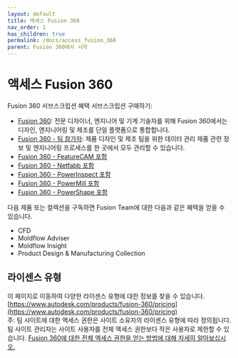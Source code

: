 ```yaml
---
layout: default
title: 액세스 Fusion 360
nav_order: 1
has_children: true
permalink: /docs/access_fusion_360
parent: Fusion 360에서 시작
---
```

# 액세스 Fusion 360
Fusion 360 서브스크립션 혜택 서브스크립션 구매하기:
* [Fusion 360](https://www.autodesk.com/subscribe-fusion360): 전문 디자이너, 엔지니어 및 기계 기술자를 위해 Fusion 360에서는 디자인, 엔지니어링 및 제조를 단일 플랫폼으로 통합합니다.
* [Fusion 360 - 팀 참가자](https://www.autodesk.com/subscribe-fusion-team): 제품 디자인 및 제조 팀을 위한 데이터 관리 제품 관련 정보 및 엔지니어링 프로세스를 한 곳에서 모두 관리할 수 있습니다.
* [Fusion 360 - FeatureCAM 포함](https://www.autodesk.com/subscribe-fusion-360-with-featurecam)
* [Fusion 360 - Netfabb 포함](https://www.autodesk.com/subscribe-fusion-360-with-netfabb)
* [Fusion 360 - PowerInspect 포함](https://www.autodesk.com/subscribe-fusion-360-with-powerinspect)
* [Fusion 360 - PowerMill 포함](https://www.autodesk.com/subscribe-fusion-360-with-powermill)
* [Fusion 360 - PowerShape 포함](https://www.autodesk.com/subscribe-fusion-360-with-powershape)  
  
다음 제품 또는 컬렉션을 구독하면 Fusion Team에 대한 다음과 같은 혜택을 얻을 수 있습니다.  
* CFD
* Moldflow Adviser
* Moldflow Insight
* Product Design & Manufacturing Collection

## 라이센스 유형
이 페이지로 이동하여 다양한 라이센스 유형에 대한 정보를 찾을 수 있습니다.
[https://www.autodesk.com/products/fusion-360/pricing](https://www.autodesk.com/products/fusion-360/pricing)  
주: 팀 사이트에 대한 액세스 권한은 사이트 소유자의 라이센스 유형에 따라 정의됩니다. 팀 사이트 관리자는 사이트 사용자를 전체 액세스 권한보다 작은 사용자로 제한할 수 있습니다.
[Fusion 360에 대한 전체 액세스 권한을 얻는 방법에 대해 자세히 알아보십시오.](https://www.autodesk.com/fusion-full)